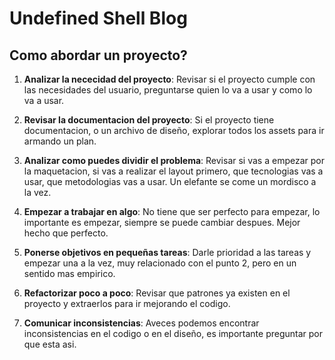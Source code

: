 # Undefined Shell Blog

## Como abordar un proyecto?

1. **Analizar la nececidad del proyecto**: Revisar si el proyecto cumple con las necesidades del usuario, preguntarse quien lo va a usar y como lo va a usar.

2. **Revisar la documentacion del proyecto**: Si el proyecto tiene documentacion, o un archivo de diseño, explorar todos los assets para ir armando un plan.

3. **Analizar como puedes dividir el problema**: Revisar si vas a empezar por la maquetacion, si vas a realizar el layout primero, que tecnologias vas a usar, que metodologias vas a usar. Un elefante se come un mordisco a la vez.

4. **Empezar a trabajar en algo**: No tiene que ser perfecto para empezar, lo importante es empezar, siempre se puede cambiar despues. Mejor hecho que perfecto.

5. **Ponerse objetivos en pequeñas tareas**: Darle prioridad a las tareas y empezar una a la vez, muy relacionado con el punto 2, pero en un sentido mas empirico.

6. **Refactorizar poco a poco**: Revisar que patrones ya existen en el proyecto y extraerlos para ir mejorando el codigo.

7. **Comunicar inconsistencias**: Aveces podemos encontrar inconsistencias en el codigo o en el diseño, es importante preguntar por que esta asi.
